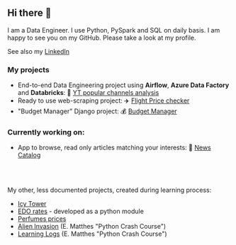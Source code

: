 ## Hi there 👋

I am a Data Engineer. I use Python, PySpark and SQL on daily basis. I am happy to see you on my GitHub. Please take a look at my profile.

See also my [LinkedIn](https://www.linkedin.com/in/maciejolszanski)



### My projects
* End-to-end Data Engineering project using **Airflow**, **Azure Data Factory** and **Databricks**:
🥇 [YT popular channels analysis](https://github.com/maciejolszanski/YT-channels-analysis)
* Ready to use web-scraping project:
✈️ [Flight Price checker](https://github.com/maciejolszanski/Flight_price_checker)
* "Budget Manager" Django project:
💰 [Budget Manager](https://github.com/maciejolszanski/Budget_manager)

### Currently working on:
* App to browse, read only articles matching your interests: 📰 [News Catalog](https://github.com/maciejolszanski/news-catalog)
</br>
</br>
   
   
My other, less documented projects, created during learning process:
* [Icy Tower](https://github.com/maciejolszanski/Icy_Tower)
* [EDO rates](https://github.com/maciejolszanski/EDO_rates) - developed as a python module
* [Perfumes prices](https://github.com/maciejolszanski/Web_scraping_perfumes_prices)
* [Alien Invasion](https://github.com/maciejolszanski/Alien_Invasion_development) (E. Matthes "Python Crash Course")
* [Learning Logs](https://github.com/maciejolszanski/Learning_Logs) (E. Matthes "Python Crash Course")



<!-- This shows my most used languages
[![Top Langs](https://github-readme-stats.vercel.app/api/top-langs/?username=maciejolszanski)](https://github.com/anuraghazra/github-readme-stats)

 -->
<!--
**maciejolszanski/maciejolszanski** is a ✨ _special_ ✨ repository because its `README.md` (this file) appears on your GitHub profile.

Here are some ideas to get you started:

- 🔭 I’m currently working on ...
- 🌱 I’m currently learning ...
- 👯 I’m looking to collaborate on ...
- 🤔 I’m looking for help with ...
- 💬 Ask me about ...
- 📫 How to reach me: ...
- 😄 Pronouns: ...
- ⚡ Fun fact: ...
-->
